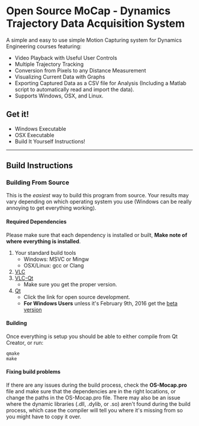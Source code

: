 # Open Source MoCap - Dynamics Trajectory Data Acquisition System 
A simple and  easy to use simple Motion Capturing system for Dynamics Engineering courses featuring:
  - Video Playback with Useful User Controls
  - Multiple Trajectory Tracking
  - Conversion from Pixels to any Distance Measurement
  - Visualizing Current Data with Graphs
  - Exporting Captured Data as a CSV file for Analysis (Including a Matlab
	script to automatically read and import the data).
  - Supports Windows, OSX, and Linux.

## Get it!
  - Windows Executable 
  - OSX Executable
  - Build It Yourself Instructions!

-------------------------------------------------------------------
## Build Instructions

### Building From Source
This is the *easiest* way to build this program from source. Your results may
vary depending on which operating system you use (Windows can be really
annoying to get everything working).
#### Required Dependencies
Please make sure that each dependency is installed or built, **Make note of
where everything is installed**.
   1. Your standard build tools
	  -   Windows:   MSVC or Mingw
	  - OSX/Linux:   gcc or Clang
   3. [VLC](http://www.videolan.org/vlc/index.html)
   2. [VLC-Qt](https://vlc-qt.tano.si/)
	  - Make sure you get the proper version.
   3. [Qt](http://www.qt.io/download/)
	  - Click the link for open source development.
	  - **For Windows Users** unless it's February 9th, 2016 get the [beta
		version](http://download.qt.io/development_releases/qt/5.6/5.6.0-beta/qt-opensource-windows-x86-msvc2015_64-5.6.0-beta.exe)

#### Building
Once everything is setup you should be able to either compile from Qt Creator,
or run:
```
qmake
make
```
#### Fixing build problems
If there are any issues during the build process, check the **OS-Mocap.pro**
file and make sure that the dependencies are in the right locations, or change
the paths in the OS-Mocap.pro file. There may also be an issue where the
dynamic libraries (.dll, .dylib, or .so) aren't found during the build process,
which case the compiler will tell you where it's missing from so you might have
to copy it over.
